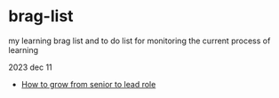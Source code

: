 # brag-list
my learning brag list and to do list for monitoring the current process of learning

<!-- url to my note, my path is ./2023/dec/11/note.md -->
2023 dec 11
- [How to grow from senior to lead role](./2023/dec/11/note.md#how-to-grow-from-senior-to-lead-role-2023-12-11-mon)